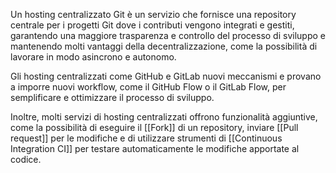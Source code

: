 Un hosting centralizzato Git è un servizio che fornisce una repository centrale per i progetti Git dove i contributi vengono integrati e gestiti, garantendo una maggiore trasparenza e controllo del processo di sviluppo e mantenendo molti vantaggi della decentralizzazione, come la possibilità di lavorare in modo asincrono e autonomo.

Gli hosting centralizzati come GitHub e GitLab nuovi meccanismi e provano a imporre nuovi workflow, come il GitHub Flow o il GitLab Flow, per semplificare e ottimizzare il processo di sviluppo. 

Inoltre, molti servizi di hosting centralizzati offrono funzionalità aggiuntive, come la possibilità di eseguire il [[Fork]] di un repository, inviare [[Pull request]] per le modifiche e di utilizzare strumenti di [[Continuous Integration CI]] per testare automaticamente le modifiche apportate al codice.